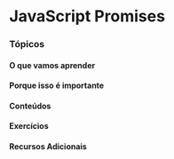 # JavaScript Promises

### Tópicos
#### O que vamos aprender
#### Porque isso é importante
#### Conteúdos
#### Exercícios
#### Recursos Adicionais
